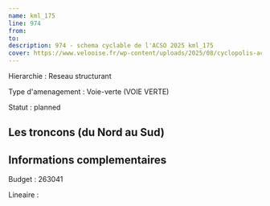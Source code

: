 ```yaml
---
name: kml_175 
line: 974
from: 
to:  
description: 974 - schema cyclable de l'ACSO 2025 kml_175 
cover: https://www.velooise.fr/wp-content/uploads/2025/08/cyclopolis-acso-974.jpg
---
```

Hierarchie : Reseau structurant

Type d'amenagement : Voie-verte (VOIE VERTE)

Statut : planned

## Les troncons (du Nord au Sud)

## Informations complementaires

Budget  : 263041 

Lineaire :

